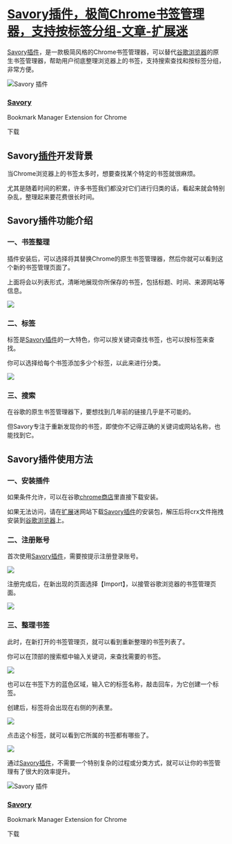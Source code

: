 # [Savory插件，极简Chrome书签管理器，支持按标签分组-文章-扩展迷](https://www.extfans.com/articles/1318)

[Savory](https://www.extfans.com/productivity/nniljogbfkdldgmkfiphpnmgifhkiogp/)[插件](https://www.extfans.com/)，是一款极简风格的Chrome书签管理器，可以替代[谷歌浏览器](https://www.extfans.com/)的原生书签管理器，帮助用户彻底整理浏览器上的书签，支持搜索查找和按标签分组，非常方便。

  

![Savory 插件](https://extension.extfans.com/extension/nniljogbfkdldgmkfiphpnmgifhkiogp/icon/icon.png?t=1590636478196?imageView2/2/w/108/h/108/q/100)

### [Savory](https://www.extfans.com/productivity/nniljogbfkdldgmkfiphpnmgifhkiogp/ "Savory 插件")

Bookmark Manager Extension for Chrome

下载

## Savory[插件](https://www.extfans.com/)开发背景

当Chrome浏览器上的书签太多时，想要查找某个特定的书签就很麻烦。

尤其是随着时间的积累，许多书签我们都没对它们进行归类的话，看起来就会特别杂乱，整理起来要花费很长时间。

## Savory插件功能介绍

### 一、书签整理

插件安装后，可以选择将其替换Chrome的原生书签管理器，然后你就可以看到这个新的书签管理页面了。

上面将会以列表形式，清晰地展现你所保存的书签，包括标题、时间、来源网站等信息。

![](https://extension.extfans.com/extfans-v2/article/d4a70e693e81fb8a3cb2a6d4f3f5ea.png)  

### 二、标签

  
标签是[Savory插件](https://www.extfans.com/productivity/nniljogbfkdldgmkfiphpnmgifhkiogp/)的一大特色，你可以按关键词查找书签，也可以按标签来查找。

你可以选择给每个书签添加多少个标签，以此来进行分类。  

![](https://extension.extfans.com/extfans-v2/article/b957213cb969d7e5bf69ce0394605e.png)  

### 三、搜索

  
在谷歌的原生书签管理器下，要想找到几年前的链接几乎是不可能的。

但Savory专注于重新发现你的书签，即使你不记得正确的关键词或网站名称，也能找到它。  

## Savory插件使用方法

### 一、安装插件

如果条件允许，可以在谷歌[chrome商店](https://www.extfans.com/)里直接下载安装。

如果无法访问，请在[扩展](https://www.extfans.com/)迷网站下载[Savory插件](https://www.extfans.com/productivity/nniljogbfkdldgmkfiphpnmgifhkiogp/)的安装包，解压后将crx文件拖拽安装到[谷歌浏览器](https://www.extfans.com/)上。

### 二、注册账号

首次使用[Savory插件](https://www.extfans.com/productivity/nniljogbfkdldgmkfiphpnmgifhkiogp/)，需要按提示注册登录账号。

![](https://extension.extfans.com/extfans-v2/article/d1286e5802a6e4aba96e9107b5f1e6.png)  

注册完成后，在新出现的页面选择【Import】，以接管谷歌浏览器的书签管理页面。

![](https://extension.extfans.com/extfans-v2/article/cba490c3ea59a2ef8e871463916994.png)  

### 三、整理书签

此时，在新打开的书签管理页，就可以看到重新整理的书签列表了。

你可以在顶部的搜索框中输入关键词，来查找需要的书签。

![](https://extension.extfans.com/extfans-v2/article/2690a7498c774e653c6c7b41441be0.png)  

也可以在书签下方的蓝色区域，输入它的标签名称，敲击回车，为它创建一个标签。

创建后，标签将会出现在右侧的列表里。

![](https://extension.extfans.com/extfans-v2/article/6dbb0c183b2bafaac9e88e0f6e835b.png)  

点击这个标签，就可以看到它所属的书签都有哪些了。

![](https://extension.extfans.com/extfans-v2/article/bf893bed9f8f95586506ae7ebdd145.png)  

通过[Savory插件](https://www.extfans.com/productivity/nniljogbfkdldgmkfiphpnmgifhkiogp/)，不需要一个特别复杂的过程或分类方式，就可以让你的书签管理有了很大的效率提升。

  

![Savory 插件](https://extension.extfans.com/extension/nniljogbfkdldgmkfiphpnmgifhkiogp/icon/icon.png?t=1590636478196?imageView2/2/w/108/h/108/q/100)

### [Savory](https://www.extfans.com/productivity/nniljogbfkdldgmkfiphpnmgifhkiogp/ "Savory 插件")

Bookmark Manager Extension for Chrome

下载
